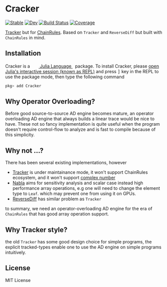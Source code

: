 # Cracker

[![Stable](https://img.shields.io/badge/docs-stable-blue.svg)](https://Roger-luo.github.io/Cracker.jl/stable)
[![Dev](https://img.shields.io/badge/docs-dev-blue.svg)](https://Roger-luo.github.io/Cracker.jl/dev)
[![Build Status](https://github.com/Roger-luo/Cracker.jl/workflows/CI/badge.svg)](https://github.com/Roger-luo/Cracker.jl/actions)
[![Coverage](https://codecov.io/gh/Roger-luo/Cracker.jl/branch/master/graph/badge.svg)](https://codecov.io/gh/Roger-luo/Cracker.jl)

[Tracker](https://github.com/FluxML/Tracker.jl) but for [ChainRules](https://github.com/JuliaDiff/ChainRules.jl). Based on `Tracker` and `ReverseDiff` but built with `ChainRules` in mind.

## Installation

<p>
Cracker is a &nbsp;
    <a href="https://julialang.org">
        <img src="https://raw.githubusercontent.com/JuliaLang/julia-logo-graphics/master/images/julia.ico" width="16em">
        Julia Language
    </a>
    &nbsp; package. To install Cracker,
    please <a href="https://docs.julialang.org/en/v1/manual/getting-started/">open
    Julia's interactive session (known as REPL)</a> and press <kbd>]</kbd> key in the REPL to use the package mode, then type the following command
</p>

```julia
pkg> add Cracker
```

## Why Operator Overloading?

Before good source-to-source AD engine becomes mature, an operator overloading
AD engine that always builds a linear trace would be nice to have. These
not so fancy implementation is quite useful when the program doesn't require
control-flow to analyze and is fast to compile because of this simplicity.

## Why not ...?

There has been several existing implementations, however

- [Tracker](https://github.com/FluxML/Tracker.jl) is under maintainance mode, it won't support ChainRules ecosystem, and it won't support [complex number](https://github.com/FluxML/Tracker.jl/pull/16)
- [Nabla](https://github.com/invenia/Nabla.jl) aims for sensitivity analysis and scalar case instead high performance array operations, e.g one will need to change the element type to `Leaf`. which may prevent one from using it on GPUs.
- [ReverseDiff](https://github.com/JuliaDiff/ReverseDiff.jl) has similar problem as `Tracker`

to summary, we need an operator-overloading AD engine for the era of `ChainRules` that has
good array operation support.

## Why Tracker style?

the old `Tracker` has some good design choice for simple programs, the explicit tracked-types
enable one to use the AD engine on simple programs intuitively.

## License

MIT License
